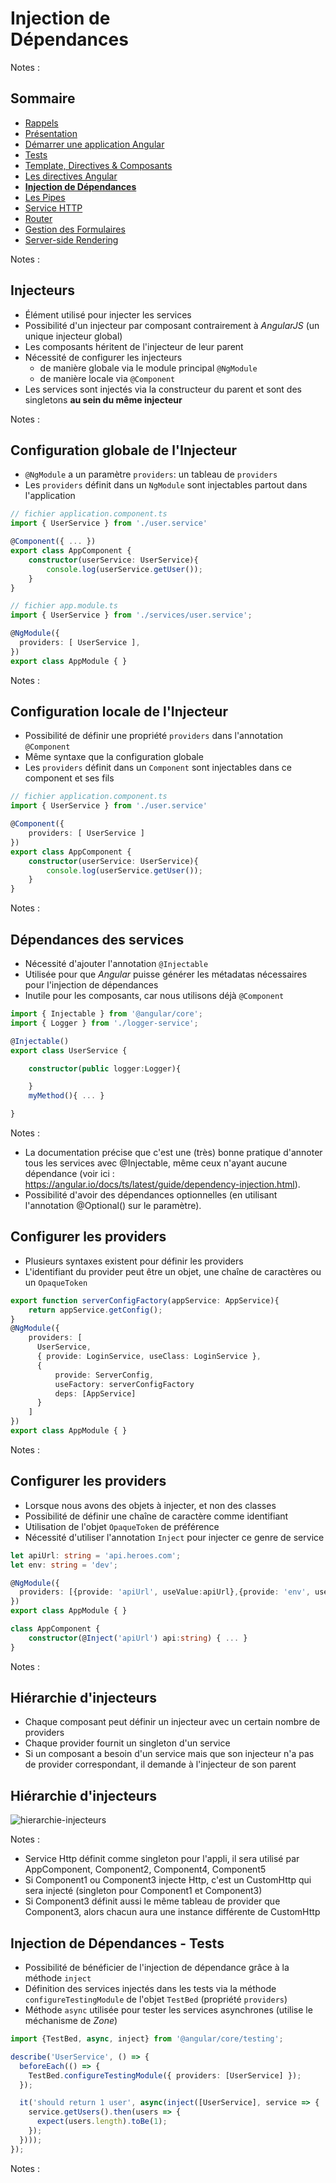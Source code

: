 # Injection de<br>Dépendances

<!-- .slide: class="page-title" -->

Notes :



## Sommaire

<!-- .slide: class="toc" -->

- [Rappels](#/1)
- [Présentation](#/2)
- [Démarrer une application Angular](#/3)
- [Tests](#/4)
- [Template, Directives & Composants](#/5)
- [Les directives Angular](#/6)
- **[Injection de Dépendances](#/7)**
- [Les Pipes](#/8)
- [Service HTTP](#/9)
- [Router](#/10)
- [Gestion des Formulaires](#/11)
- [Server-side Rendering](#/12)

Notes :



## Injecteurs

- Élément utilisé pour injecter les services
- Possibilité d'un injecteur par composant contrairement à *AngularJS* (un unique injecteur global)
- Les composants héritent de l'injecteur de leur parent
- Nécessité de configurer les injecteurs
    - de manière globale via le module principal `@NgModule`
    - de manière locale via `@Component`
- Les services sont injectés via la constructeur du parent et sont des singletons **au sein du même injecteur**

Notes :



## Configuration globale de l'Injecteur

- `@NgModule` a un paramètre `providers`: un tableau de `providers`
- Les `providers` définit dans un `NgModule` sont injectables partout dans l'application

```typescript
// fichier application.component.ts
import { UserService } from './user.service'

@Component({ ... })
export class AppComponent {
    constructor(userService: UserService){
        console.log(userService.getUser());
    }
}

// fichier app.module.ts
import { UserService } from './services/user.service';

@NgModule({
  providers: [ UserService ],
})
export class AppModule { }
```

Notes :




## Configuration locale de l'Injecteur

- Possibilité de définir une propriété `providers` dans l'annotation `@Component`
- Même syntaxe que la configuration globale
- Les `providers` définit dans un `Component` sont injectables dans ce component et ses fils

```typescript
// fichier application.component.ts
import { UserService } from './user.service'

@Component({
    providers: [ UserService ]
})
export class AppComponent {
    constructor(userService: UserService){
        console.log(userService.getUser());
    }
}
```

Notes :




## Dépendances des services

- Nécessité d'ajouter l'annotation `@Injectable`
- Utilisée pour que *Angular* puisse générer les métadatas nécessaires pour l'injection de dépendances
- Inutile pour les composants, car nous utilisons déjà `@Component`

```typescript
import { Injectable } from '@angular/core';
import { Logger } from './logger-service';

@Injectable()
export class UserService {

    constructor(public logger:Logger){

    }
    myMethod(){ ... }

}
```

Notes :
- La documentation précise que c'est une (très) bonne pratique d'annoter tous les services avec @Injectable, même ceux n'ayant aucune dépendance (voir ici : https://angular.io/docs/ts/latest/guide/dependency-injection.html).
- Possibilité d'avoir des dépendances optionnelles (en utilisant l'annotation @Optional() sur le paramètre).



## Configurer les providers

- Plusieurs syntaxes existent pour définir les providers
- L'identifiant du provider peut être un objet, une chaîne de caractères ou un `OpaqueToken`

```typescript
export function serverConfigFactory(appService: AppService){
    return appService.getConfig();
}
@NgModule({
    providers: [
      UserService, 
      { provide: LoginService, useClass: LoginService },
      {
          provide: ServerConfig,
          useFactory: serverConfigFactory
          deps: [AppService]
      }
    ]
})
export class AppModule { }
```

Notes :



## Configurer les providers

- Lorsque nous avons des objets à injecter, et non des classes
- Possibilité de définir une chaîne de caractère comme identifiant
- Utilisation de l'objet `OpaqueToken` de préférence
- Nécessité d'utiliser l'annotation `Inject` pour injecter ce genre de service

```typescript
let apiUrl: string = 'api.heroes.com';
let env: string = 'dev';

@NgModule({
  providers: [{provide: 'apiUrl', useValue:apiUrl},{provide: 'env', useValue:env}],
})
export class AppModule { }

class AppComponent {
    constructor(@Inject('apiUrl') api:string) { ... }
}
```

Notes :



## Hiérarchie d'injecteurs

 - Chaque composant peut définir un injecteur avec un certain nombre de providers
 - Chaque provider fournit un singleton d'un service 
 - Si un composant a besoin d'un service mais que son injecteur n'a pas de provider correspondant, il demande à l'injecteur de son parent



## Hiérarchie d'injecteurs

![hierarchie-injecteurs](ressources/hierarchical-injectors.png "hierarchie-injecteurs")

Notes :
  - Service Http définit comme singleton pour l'appli, il sera utilisé par AppComponent, Component2, Component4, Component5
  - Si Component1 ou Component3 injecte Http, c'est un CustomHttp qui sera injecté (singleton pour Component1 et Component3)
  - Si Component3 définit aussi le même tableau de provider que Component3, alors chacun aura une instance différente de CustomHttp




## Injection de Dépendances - Tests

- Possibilité de bénéficier de l'injection de dépendance grâce à la méthode `inject`
- Définition des services injectés dans les tests via la méthode `configureTestingModule` de l'objet `TestBed` (propriété `providers`)
- Méthode `async` utilisée pour tester les services asynchrones (utilise le méchanisme de *Zone*)

```typescript
import {TestBed, async, inject} from '@angular/core/testing';

describe('UserService', () => {
  beforeEach(() => {
    TestBed.configureTestingModule({ providers: [UserService] });
  });

  it('should return 1 user', async(inject([UserService], service => {
    service.getUsers().then(users => {
      expect(users.length).toBe(1);
    });
  })));
});
```

Notes :



<!-- .slide: class="page-questions" -->



<!-- .slide: class="page-tp5" -->
